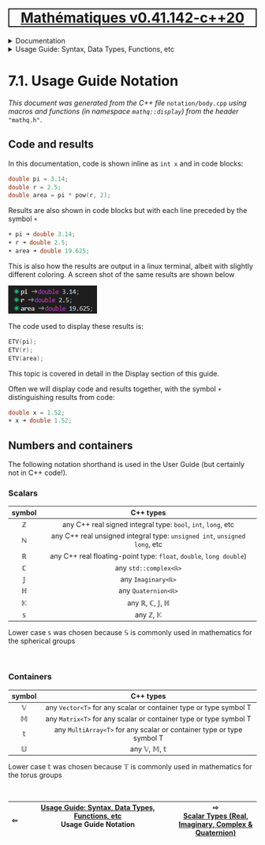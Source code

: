 [<h1 style='border: 2px solid; text-align: center'>Mathématiques v0.41.142-c++20</h1>](../../../README.md)

<details>

<summary>Documentation</summary>

# [Chapter  Documentation](../../README.md)<br>
Chapter 1. [License](../../license/README.md)<br>
Chapter 2. [About](../../about/README.md)<br>
Chapter 3. [Status, Planned Work & Release Notes](../../status-release/README.md)<br>
Chapter 4. [Introduction with Examples](../../intro/README.md)<br>
Chapter 5. [Installation](../../installation/README.md)<br>
Chapter 6. [Your First Mathématiques Project](../../first-project/README.md)<br>
Chapter 7. _Usage Guide: Syntax, Data Types, Functions, etc_ <br>
Chapter 8. [Benchmarks](../../benchmarks/README.md)<br>
Chapter 9. [Tests](../../test/README.md)<br>
Chapter 10. [Developer Guide: Modifying and Extending Mathématiques](../../developer-guide/README.md)<br>


</details>



<details>

<summary>Usage Guide: Syntax, Data Types, Functions, etc</summary>

# [7. Usage Guide: Syntax, Data Types, Functions, etc](../README.md)<br>

7.1. _Usage Guide Notation_ <br>
7.2. [Scalar Types (Real, Imaginary, Complex & Quaternion)](../numbers/README.md)<br>
7.3. [Container Types (Vector, Matrix & MultiArray)](../multiarrays/README.md)<br>
7.4. [Operators](../operators/README.md)<br>
7.5. [Functions](../functions/README.md)<br>
7.6. [Linear Algebra](../linear-algebra/README.md)<br>
7.7. [Indexing, Masks, and Sorting](../indexing-sorting/README.md)<br>
7.8. [Ranges and Grids](../ranges-grids/README.md)<br>
7.9. [Calculus](../calculus/README.md)<br>
7.10. [Vector Calculus](../vector-calculus/README.md)<br>
7.11. [MultiArray Calculus](../tensor-calculus/README.md)<br>
7.12. [Display of Results](../display/README.md)<br>
7.13. [FILE I/O](../file-io/README.md)<br>
7.14. [Debug Modes](../debug/README.md)<br>


</details>



# 7.1. Usage Guide Notation

_This document was generated from the C++ file_ `notation/body.cpp` _using macros and functions (in namespace `mathq::display`) from the header_ `"mathq.h"`. 
<br>

## Code and results
In this documentation, code is shown inline as `int x` and in code blocks:


```C++
double pi = 3.14;
double r = 2.5;
double area = pi * pow(r, 2);
```
Results are also shown in code blocks but with each line preceded by the symbol `☀ `


```C++
☀ pi ➜ double 3.14;
☀ r ➜ double 2.5;
☀ area ➜ double 19.625;
```
This is also how the results are output in a linux terminal, albeit with slightly different coloring.  A screen shot of the same results are shown below

![linux-terminal-example-output](linux-terminal-example-output.png)


The code used to display these results is:



```C++
ETV(pi);
ETV(r);
ETV(area);
```
This topic is covered in detail in the Display section of this guide.

Often we will display code and results together, with the symbol `☀ ` distinguishing results from code:

```C++
double x = 1.52;
☀ x ➜ double 1.52;
```
## Numbers and containers
The following notation shorthand is used in the User Guide (but certainly not in C++ code!).

### Scalars

| symbol | C++ types |
| :---: | :---: | 
| ℤ | any C++ real signed integral type: `bool`, `int`, `long`, etc | 
| ℕ | any C++ real unsigned integral type: `unsigned int`, `unsigned long`, etc | 
| ℝ | any C++ real floating-point type: `float`, `double`, `long double`) | 
| ℂ | any `std::complex<ℝ>` | 
| 𝕁 | any `Imaginary<ℝ>` | 
| ℍ | any `Quaternion<ℝ>` | 
| 𝕂 | any ℝ, ℂ, 𝕁, ℍ | 
| 𝕤 | any ℤ, 𝕂 | 

Lower case 𝕤 was chosen because 𝕊 is commonly used in mathematics for the spherical groups


<br>

### Containers

| symbol | C++ types |
| :---: | :---: | 
| 𝕍 | any `Vector<T>` for any scalar or container type or type symbol T | 
| 𝕄 | any `Matrix<T>` for any scalar or container type or type symbol T | 
| 𝕥 | any `MultiArray<T>` for any scalar or container type or type symbol T | 
| 𝕌 | any 𝕍, 𝕄, 𝕥 | 

Lower case 𝕥 was chosen because 𝕋 is commonly used in mathematics for the torus groups



<br>



| ⇦ <br />  | [Usage Guide: Syntax, Data Types, Functions, etc](../README.md)<br />Usage Guide Notation<br /><img width=1000/> | ⇨ <br />[Scalar Types (Real, Imaginary, Complex & Quaternion)](../numbers/README.md)   |
| ------------ | :-------------------------------: | ------------ |


